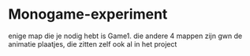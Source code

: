 # Monogame-experiment
enige map die je nodig hebt is Game1.
die andere 4 mappen zijn gwn de animatie plaatjes, die zitten zelf ook al in het project
